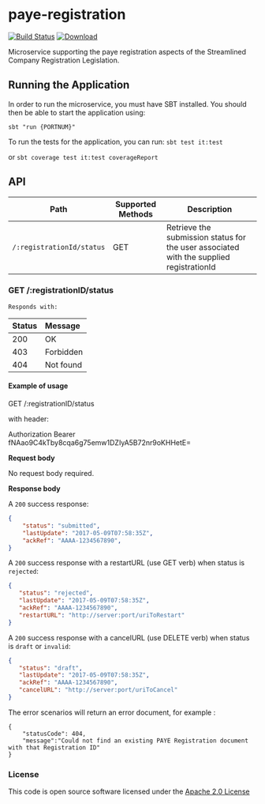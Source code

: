 # paye-registration

[![Build Status](https://travis-ci.org/hmrc/paye-registration.svg)](https://travis-ci.org/hmrc/paye-registration) [ ![Download](https://api.bintray.com/packages/hmrc/releases/paye-registration/images/download.svg) ](https://bintray.com/hmrc/releases/paye-registration/_latestVersion)

Microservice supporting the paye registration aspects of the Streamlined Company Registration Legislation.

## Running the Application

In order to run the microservice, you must have SBT installed. You should then be able to start the application using: 

```sbt "run {PORTNUM}"```

To run the tests for the application, you can run: ```sbt test it:test``` 


or ```sbt coverage test it:test coverageReport```

## API

| Path                         | Supported Methods |                                    Description                                          |
| -----------------------------| ------------------| --------------------------------------------------------------------------------------- |
|```/:registrationId/status``` |        GET        | Retrieve the submission status for the user associated with the supplied registrationId |

### GET /:registrationID/status

    Responds with:


| Status        | Message       |
|:--------------|:--------------|
| 200           | OK            |
| 403           | Forbidden     |
| 404           | Not found     |


#### Example of usage

GET /:registrationID/status

with header:

Authorization Bearer fNAao9C4kTby8cqa6g75emw1DZIyA5B72nr9oKHHetE=

**Request body**

No request body required.

**Response body**

A ```200``` success response:

```json
{
    "status": "submitted",
    "lastUpdate": "2017-05-09T07:58:35Z",
    "ackRef": "AAAA-1234567890",
}
```

A ```200``` success response with a restartURL (use GET verb) when status is ```rejected```:

```json
{
   "status": "rejected",
   "lastUpdate": "2017-05-09T07:58:35Z",
   "ackRef": "AAAA-1234567890",
   "restartURL": "http://server:port/uriToRestart"
}
```

A ```200``` success response with a cancelURL (use DELETE verb) when status is ```draft``` or ```invalid```:

```json
{
   "status": "draft",
   "lastUpdate": "2017-05-09T07:58:35Z",
   "ackRef": "AAAA-1234567890",
   "cancelURL": "http://server:port/uriToCancel"
}
```

The error scenarios will return an error document, for example :
```
{
    "statusCode": 404,
    "message":"Could not find an existing PAYE Registration document with that Registration ID"
}
```

### License

This code is open source software licensed under the [Apache 2.0 License]("http://www.apache.org/licenses/LICENSE-2.0.html")